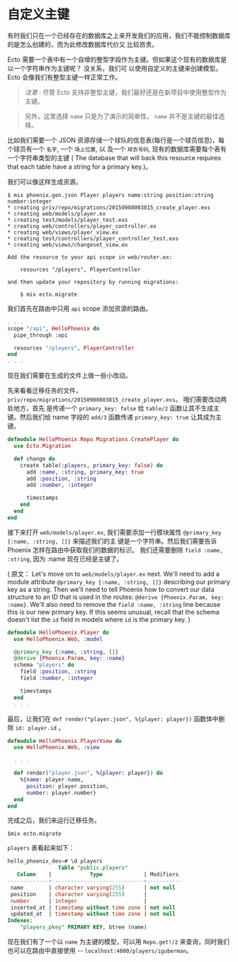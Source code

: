 # 自定义主键

有时我们只在一个已经存在的数据库之上来开发我们的应用，我们不能控制数据库的是怎么创建的，而为此修改数据库代价又
比较昂贵。

Ecto 需要一个表中有一个自增的整型字段作为主键。但如果这个现有的数据库是以一个字符串作为主键呢？ 没关系，我们可
以使用自定义的主键来创建模型。Ecto 会像我们有整型主键一样正常工作。

> *注意* : 尽管 Ecto 支持非整型主键，我们最好还是在新项目中使用整型作为主键。

> 另外，这里选择 `name` 只是为了演示的简单性， `name` 并不是主键的最佳选择。

比如我们需要一个 JSON 资源存储一个球队的信息表(每行是一个球员信息)，每个球员有一个 `名字`, 一个 `场上位置`, 以
及一个 `球衣号码`, 现有的数据库需要每个表有一个字符串类型的主键 ( The database that will back this
resource requires that each table have a string for a primary key.)。

我们可以像这样生成资源。

```console
$ mix phoenix.gen.json Player players name:string position:string number:integer
* creating priv/repo/migrations/20150908003815_create_player.exs
* creating web/models/player.ex
* creating test/models/player_test.exs
* creating web/controllers/player_controller.ex
* creating web/views/player_view.ex
* creating test/controllers/player_controller_test.exs
* creating web/views/changeset_view.ex

Add the resource to your api scope in web/router.ex:

    resources "/players", PlayerController

and then update your repository by running migrations:

    $ mix ecto.migrate
```

我们首先在路由中只用 `api` scope 添加资源的路由。

```elixir
. . .
scope "/api", HelloPhoenix do
  pipe_through :api

  resources "/players", PlayerController
end
. . .
```

现在我们需要在生成的文件上做一些小改动。

先来看看迁移任务的文件， `priv/repo/migrations/20150908003815_create_player.exs`。 哦们需要改动两处地方，首先
是传递一个 `primary_key: false` 给 `table/2` 函数让其不生成主键。然后我们给 name 字段的 `add/3` 函数传递
`primary_key: true` 让其成为主键。

```elixir
defmodule HelloPhoenix.Repo.Migrations.CreatePlayer do
  use Ecto.Migration

  def change do
    create table(:players, primary_key: false) do
      add :name, :string, primary_key: true
      add :position, :string
      add :number, :integer

      timestamps
    end
  end
end
```

接下来打开 `web/models/player.ex`, 我们需要添加一行模块属性 `@primary_key {:name, :string, []}` 来描述我们的主
键是一个字符串。然后我们需要告诉 Phoenix 怎样在路由中获取我们的数据的标识。 我们还需要删除 `field :name,
:string`, 因为 :name 现在已经是主键了。

( 原文：
  Let's move on to `web/models/player.ex` next. We'll need to add a module attribute
  `@primary_key {:name, :string, []}` describing our primary key as a string. Then we'll need to tell Phoenix
  how to convert our data structure to an ID that is used in the routes: `@derive {Phoenix.Param, key: :name}`.
  We'll also need to remove the `field :name, :string` line because this is our new primary key. If this seems
  unusual, recall that the schema doesn't list the `id` field in models where `id` is the primary key.
)

```elixir
defmodule HelloPhoenix.Player do
  use HelloPhoenix.Web, :model

  @primary_key {:name, :string, []}
  @derive {Phoenix.Param, key: :name}
  schema "players" do
    field :position, :string
    field :number, :integer

    timestamps
  end
  . . .
```

最后，让我们在 `def render("player.json", %{player: player})` 函数体中删除 `id: player.id` 。

```elixir
defmodule HelloPhoenix.PlayerView do
  use HelloPhoenix.Web, :view

  . . .

  def render("player.json", %{player: player}) do
    %{name: player.name,
      position: player.position,
      number: player.number}
  end
end
```

完成之后，我们来运行迁移任务。

```console
$mix ecto.migrate
```

`players` 表看起来如下：

```sql
hello_phoenix_dev=# \d players
                Table "public.players"
   Column    |            Type             | Modifiers
-------------+-----------------------------+-----------
 name        | character varying(255)      | not null
 position    | character varying(255)      |
 number      | integer                     |
 inserted_at | timestamp without time zone | not null
 updated_at  | timestamp without time zone | not null
Indexes:
    "players_pkey" PRIMARY KEY, btree (name)
```

现在我们有了一个以 `name` 为主键的模型，可以用 `Repo.get!/2` 来查询，同时我们也可以在路由中直接使用 -- `localhost:4000/players/iguberman`。
